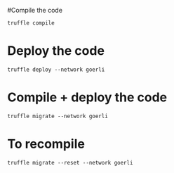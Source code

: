 
#Compile the code

`truffle compile`

# Deploy the code

`truffle deploy --network goerli`

# Compile + deploy the code

`truffle migrate --network goerli`

# To recompile

`truffle migrate --reset --network goerli`